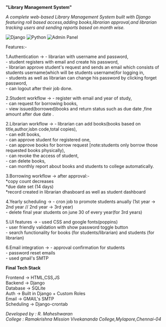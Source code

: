 **"Library Management System"**

*A complete web-based Library Management System built with Django featuring roll based access,adding books,librarian approval,and librarian tracking users and sending reports based on month wise.*

![Django](https://img.shields.io/badge/Django-3.2%2B-red?logo=django)
![Python](https://img.shields.io/badge/Python-3.8%2B-blue?logo=python)
![Admin Panel](https://img.shields.io/badge/Admin%20Panel-Django-green)

Features:-

1.Authentication ->   - librarian with username and password,  
                      - student registers with email and create his password,  
                      - librarian approve student's request and sends an email which consists of students username(which will be students username)for logging in,  
                      - students as well as librarian can change his password by clicking forget password,  
                      - can logout after their job done.
  
2.Student workflow -> - register with email and year of study,  
                      - can request for borrowing books,  
                      - view issued(borrowed)books and return status such as due date ,fine amount after due date .  
                          
2.Librarian workflow -> - librarian can add books(books based on title,author,isbn code,total copies),  
                        - can edit books,  
                        - can approve student for registered one,  
                        - can approve books for borrow request [note:students only borrow those requested books physically),  
                        - can revoke the access of student,  
                        - can delete books,  
                        - can monthly report about books and students to college automatically.  

3.Borrowing workflow -> after approval:-  
                                        *copy count decreases  
                                        *due date set (14 days)  
                                        *record created in librarian dhasboard as well as student dashboard  

4.Yearly scheduling -> - cron job to promote students anually (1st year -> 2nd year // 2nd year -> 3rd year)  
                       - delete final year students on june 30 of every year(for 3rd years)  
              
5.UI features -> - used CSS and google fonts(poppins)  
                 - user friendly validation with show password toggle button  
                 - search functionality for books (for students/librarian) and students (for librarian)  
                          
6.Email integration -> - approval confirmation for students  
                       - password reset emails  
                       - used gmail's SMTP  


**Final Tech Stack**

Frontend   -> HTML,CSS,JS  
Backend    -> Django  
Database   -> SQLite  
Auth       -> Built in Django + Custom Roles  
Email      -> GMAIL's SMTP  
Scheduling -> Django-crontab    






*Developed by : R. Maheshwaran  
College : Ramakrishna Mission Vivekananda College,Mylapore,Chennai-04*  
